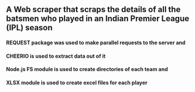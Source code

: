 ## A Web scraper that scraps the details of all the batsmen who played in an Indian Premier League (IPL) season     
#### REQUEST package was used to make parallel requests to the server and    
#### CHEERIO is used to extract data out of it    
#### Node.js FS module is used to create directories of each team and     
#### XLSX module is used to create excel files for each player    
